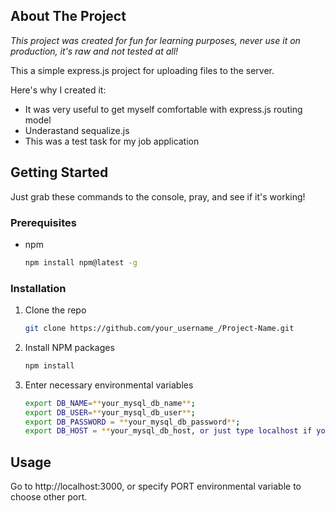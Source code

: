 <!-- ABOUT THE PROJECT -->
## About The Project
*This project was created for fun for learning purposes, never use it on production, it's raw and not tested at all!*

This a simple express.js project for uploading files to the server.

Here's why I created it:
* It was very useful to get myself comfortable with express.js routing model
* Underastand sequalize.js
* This was a test task for my job application

<!-- GETTING STARTED -->
## Getting Started

Just grab these commands to the console, pray, and see if it's working!

### Prerequisites

* npm
  ```sh
  npm install npm@latest -g
  ```

### Installation

1. Clone the repo
   ```sh
   git clone https://github.com/your_username_/Project-Name.git
   ```
3. Install NPM packages
   ```sh
   npm install
   ```
4. Enter necessary environmental variables
   ```sh
   export DB_NAME=**your_mysql_db_name**;
   export DB_USER=**your_mysql_db_user**;
   export DB_PASSWORD = **your_mysql_db_password**;
   export DB_HOST = **your_mysql_db_host, or just type localhost if you run locally**;
   ```

<!-- USAGE EXAMPLES -->
## Usage

Go to http://localhost:3000, or specify PORT environmental variable to choose other port. 

